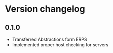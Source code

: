 # Version changelog

## 0.1.0

- Transferred Abstractions form ERPS
- Implemented proper host checking for servers
